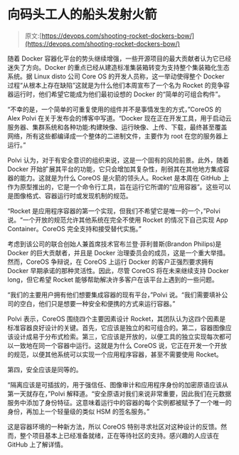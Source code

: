 # 向码头工人的船头发射火箭

> 原文:[https://devops.com/shooting-rocket-dockers-bow/](https://devops.com/shooting-rocket-dockers-bow/)

随着 Docker 容器化平台的势头继续增强，一些开源项目的最大贡献者认为它已经迷失了方向。Docker 的重点已经从建造标准集装箱转变为支持整个集装箱化生态系统。据 Linux disto 公司 Core OS 的开发人员称，这一举动使得整个 Docker 过程“从根本上存在缺陷”这就是为什么他们本周宣布了一个名为 Rocket 的竞争容器运行时，他们希望它能成为他们最初设想的 Docker 的“简单的可组合构件”。

“不幸的是，一个简单的可重复使用的组件并不是事情发生的方式，”CoreOS 的 Alex Polvi 在关于发布会的博客中写道。“Docker 现在正在开发工具，用于启动云服务器、集群系统和各种功能:构建映像、运行映像、上传、下载，最终甚至覆盖网络，所有这些都编译成一个整体的二进制文件，主要作为 root 在您的服务器上运行。”

Polvi 认为，对于有安全意识的组织来说，这是一个固有的风险前景。此外，随着 Docker 开始扩展其平台的功能，它只会增加其复杂性，削弱其在其他地方集成容器的能力。这就是为什么 CoreOS 是火箭的领头人。Rocket 是本周在 GitHub 上作为原型推出的，它是一个命令行工具，旨在运行它所谓的“应用容器”。这些可以是图像格式、容器运行时或发现机制的规范。

“Rocket 是应用程序容器的第一个实现，但我们不希望它是唯一的一个，”Polvi 说。“一个开放的规范允许其他系统在完全不使用 Rocket 的情况下自己实现 App Container。CoreOS 完全支持和接受替代实施。”

考虑到该公司的联合创始人兼首席技术官布兰登·菲利普斯(Brandon Philips)是 Docker 的巨大贡献者，并且是 Docker 治理委员会的成员，这是一个重大举措。然而，CoreOS 争辩说，在 CoreOS 上运行 Docker 的客户正强烈要求拥有 Docker 早期承诺的那种灵活性。因此，尽管 CoreOS 将在未来继续支持 Docker long，但它希望 Rocket 能够帮助解决许多客户在该平台上遇到的一些问题。

“我们的主要用户拥有他们想要集成容器的现有平台，”Polvi 说。“我们需要填补公司的空白，他们只是想要一种安全和便携的方式来运行容器。”

Polvi 表示，CoreOS 围绕四个主要因素设计 Rocket，其团队认为这四个因素是标准容器良好设计的关键。首先，它应该是独立的和可组合的。第二，容器图像应该设计成易于分布式检索。第三，它应该是开放的，以便工具的独立实现每次都可以一致地在同一个容器中运行。这就是为什么 CoreOS 说，它正在开发一个开放的规范，以便其他系统可以实现一个应用程序容器，甚至不需要使用 Rocket。

第四，安全应该是同等的。

“隔离应该是可插拔的，用于强信任、图像审计和应用程序身份的加密原语应该从第一天就存在，”Polvi 解释道。“安全原语对我们来说非常重要，因此我们在元数据服务中添加了身份特征。这意味着运行中的容器的每个实例都被赋予了一个唯一的身份，再加上一个轻量级的类似 HSM 的签名服务。”

这是容器环境的一种新方法，所以 CoreOS 特别寻求社区对这种设计的反馈。然而，整个项目基本上已经准备就绪，正在等待社区的支持。感兴趣的人应该在 GitHub 上了解详情。